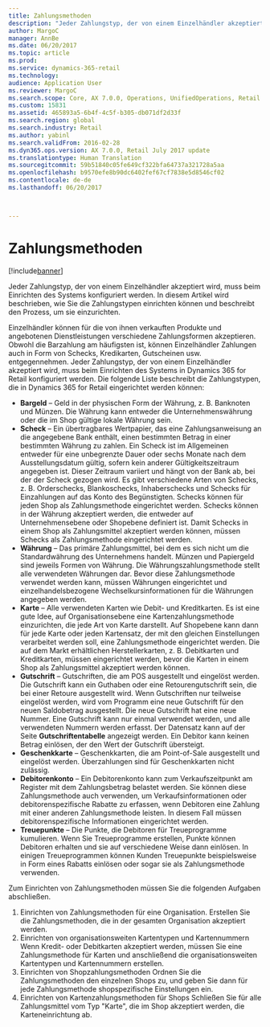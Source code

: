 ```yaml
---
title: Zahlungsmethoden
description: "Jeder Zahlungstyp, der von einem Einzelhändler akzeptiert wird, muss beim Einrichten des Systems konfiguriert werden. In diesem Artikel wird beschrieben, wie Sie die Zahlungstypen einrichten können und beschreibt den Prozess, um sie einzurichten."
author: MargoC
manager: AnnBe
ms.date: 06/20/2017
ms.topic: article
ms.prod: 
ms.service: dynamics-365-retail
ms.technology: 
audience: Application User
ms.reviewer: MargoC
ms.search.scope: Core, AX 7.0.0, Operations, UnifiedOperations, Retail
ms.custom: 15831
ms.assetid: 465893a5-6b4f-4c5f-b305-db071df2d33f
ms.search.region: global
ms.search.industry: Retail
ms.author: yabinl
ms.search.validFrom: 2016-02-28
ms.dyn365.ops.version: AX 7.0.0, Retail July 2017 update
ms.translationtype: Human Translation
ms.sourcegitcommit: 59b51840c05fe649cf322bfa64737a321728a5aa
ms.openlocfilehash: b9570efe8b90dc6402fef67cf7838e5d8546cf02
ms.contentlocale: de-de
ms.lasthandoff: 06/20/2017



---
```


# <a name="payment-methods"></a>Zahlungsmethoden

[!include[banner](includes/banner.md)]


Jeder Zahlungstyp, der von einem Einzelhändler akzeptiert wird, muss beim Einrichten des Systems konfiguriert werden. In diesem Artikel wird beschrieben, wie Sie die Zahlungstypen einrichten können und beschreibt den Prozess, um sie einzurichten.

Einzelhändler können für die von ihnen verkauften Produkte und angebotenen Dienstleistungen verschiedene Zahlungsformen akzeptieren. Obwohl die Barzahlung am häufigsten ist, können Einzelhändler Zahlungen auch in Form von Schecks, Kredikarten, Gutscheinen usw. entgegennehmen. Jeder Zahlungstyp, der von einem Einzelhändler akzeptiert wird, muss beim Einrichten des Systems in Dynamics 365 for Retail konfiguriert werden. Die folgende Liste beschreibt die Zahlungstypen, die in Dynamics 365 for Retail eingerichtet werden können:

-   **Bargeld** – Geld in der physischen Form der Währung, z. B. Banknoten und Münzen. Die Währung kann entweder die Unternehmenswährung oder die im Shop gültige lokale Währung sein.
-   **Scheck** – Ein übertragbares Wertpapier, das eine Zahlungsanweisung an die angegebene Bank enthält, einen bestimmten Betrag in einer bestimmten Währung zu zahlen. Ein Scheck ist im Allgemeinen entweder für eine unbegrenzte Dauer oder sechs Monate nach dem Ausstellungsdatum gültig, sofern kein anderer Gültigkeitszeitraum angegeben ist. Dieser Zeitraum variiert und hängt von der Bank ab, bei der der Scheck gezogen wird. Es gibt verschiedene Arten von Schecks, z. B. Orderschecks, Blankoschecks, Inhaberschecks und Schecks für Einzahlungen auf das Konto des Begünstigten. Schecks können für jeden Shop als Zahlungsmethode eingerichtet werden. Schecks können in der Währung akzeptiert werden, die entweder auf Unternehmensebene oder Shopebene definiert ist. Damit Schecks in einem Shop als Zahlungsmittel akzeptiert werden können, müssen Schecks als Zahlungsmethode eingerichtet werden.
-   **Währung** – Das primäre Zahlungsmittel, bei dem es sich nicht um die Standardwährung des Unternehmens handelt. Münzen und Papiergeld sind jeweils Formen von Währung. Die Währungszahlungsmethode stellt alle verwendeten Währungen dar. Bevor diese Zahlungsmethode verwendet werden kann, müssen Währungen eingerichtet und einzelhandelsbezogene Wechselkursinformationen für die Währungen angegeben werden.
-   **Karte** – Alle verwendeten Karten wie Debit- und Kreditkarten. Es ist eine gute Idee, auf Organisationsebene eine Kartenzahlungsmethode einzurichten, die jede Art von Karte darstellt. Auf Shopebene kann dann für jede Karte oder jeden Kartensatz, der mit den gleichen Einstellungen verarbeitet werden soll, eine Zahlungsmethode eingerichtet werden. Die auf dem Markt erhältlichen Herstellerkarten, z. B. Debitkarten und Kreditkarten, müssen eingerichtet werden, bevor die Karten in einem Shop als Zahlungsmittel akzeptiert werden können.
-   **Gutschrift** – Gutschriften, die am POS ausgestellt und eingelöst werden. Die Gutschrift kann ein Guthaben oder eine Retourengutschrift sein, die bei einer Retoure ausgestellt wird. Wenn Gutschriften nur teilweise eingelöst werden, wird vom Programm eine neue Gutschrift für den neuen Saldobetrag ausgestellt. Die neue Gutschrift hat eine neue Nummer. Eine Gutschrift kann nur einmal verwendet werden, und alle verwendeten Nummern werden erfasst. Der Datensatz kann auf der Seite **Gutschriftentabelle** angezeigt werden. Ein Debitor kann keinen Betrag einlösen, der den Wert der Gutschrift übersteigt.
-   **Geschenkkarte** – Geschenkkarten, die am Point-of-Sale ausgestellt und eingelöst werden. Überzahlungen sind für Geschenkkarten nicht zulässig.
-   **Debitorenkonto** – Ein Debitorenkonto kann zum Verkaufszeitpunkt am Register mit dem Zahlungsbetrag belastet werden. Sie können diese Zahlungsmethode auch verwenden, um Verkaufsinformationen oder debitorenspezifische Rabatte zu erfassen, wenn Debitoren eine Zahlung mit einer anderen Zahlungsmethode leisten. In diesem Fall müssen debitorenspezifische Informationen eingerichtet werden.
-   **Treuepunkte** – Die Punkte, die Debitoren für Treueprogramme kumulieren. Wenn Sie Treueprogramme erstellen, Punkte können Debitoren erhalten und sie auf verschiedene Weise dann einlösen. In einigen Treueprogrammen können Kunden Treuepunkte beispielsweise in Form eines Rabatts einlösen oder sogar sie als Zahlungsmethode verwenden.

Zum Einrichten von Zahlungsmethoden müssen Sie die folgenden Aufgaben abschließen.

1.  Einrichten von Zahlungsmethoden für eine Organisation. Erstellen Sie die Zahlungsmethoden, die in der gesamten Organisation akzeptiert werden.
2.  Einrichten von organisationsweiten Kartentypen und Kartennummern Wenn Kredit- oder Debitkarten akzeptiert werden, müssen Sie eine Zahlungsmethode für Karten und anschließend die organisationsweiten Kartentypen und Kartennummern erstellen.
3.  Einrichten von Shopzahlungsmethoden Ordnen Sie die Zahlungsmethoden den einzelnen Shops zu, und geben Sie dann für jede Zahlungsmethode shopspezifische Einstellungen ein.
4.  Einrichten von Kartenzahlungsmethoden für Shops Schließen Sie für alle Zahlungsmittel vom Typ "Karte", die im Shop akzeptiert werden, die Karteneinrichtung ab.





